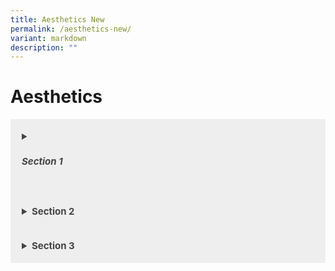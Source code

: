 ```yaml
---
title: Aesthetics New
permalink: /aesthetics-new/
variant: markdown
description: ""
---
```

<title>Aesthetics</title>  
        <style>    
        details {    
            background: #eee;    
            color: #444;    
            padding: 18px;    
            border: none;    
            text-align: left;    
            outline: none;    
            font-size: 15px;    
        }    
    </style>  
        <h1>Aesthetics</h1>  
        <details>
	<summary><h5>Section 1</h5></summary>  
            <h3>This is section 1</h3>  
        </details>  
        <details>  
            <summary><strong>Section 2</strong></summary>  
            <h3>This is section 2</h3>  
        </details>  
        <details>  
            <summary><strong>Section 3</strong></summary>  
            <h3>This is section 3</h3>  
        </details>